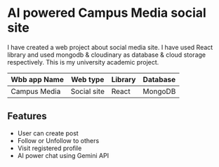 # AI powered Campus Media social site

I have created a web project about social media site. I have used React library and used mongodb & cloudinary as database & cloud storage respectively.
This is my university academic project.

| Wbb app Name | Web type | Library | Database |
|-|-|-|-|
| Campus Media | Social site | React | MongoDB |

## Features
- User can create post
- Follow or Unfollow to others
- Visit registered profile
- AI power chat using Gemini API
